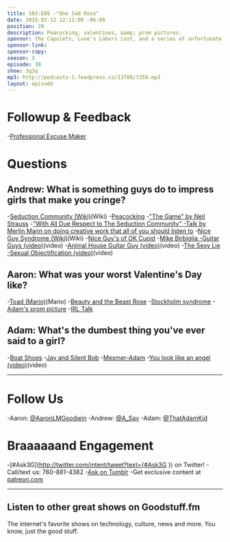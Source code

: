 ```yaml
---
title: S03:E05 -"One Sad Rose"
date: 2015-02-12 12:11:00 -06:00
position: 29
description: Peacocking, valentines, &amp; prom pictures.
sponsor: the Capulets, Love's Labors Lost, and a series of unfortunate events.
sponsor-link:
sponsor-copy:
season: 3
episode: 30
show: 3g3q
mp3: http://podcasts-1.feedpress.co/13789/7259.mp3
layout: episode
---
```


# Followup &amp; Feedback
-[Professional Excuse Maker](http://www.spjpgrd.com/professional-excuse-maker/)

# Questions

## Andrew: What is something guys do to impress girls that make you cringe?
-[Seduction Community (Wiki)](http://en.wikipedia.org/wiki/Seduction_community)(Wiki)
-[Peacocking](http://www.the-alpha-lounge.com/peacocking.html)
-["The Game" by Neil Strauss](http://amzn.com/0061995320)
-["With All Due Respect to The Seduction Community" -Talk by Merlin Mann on doing creative work that all of you should listen to](http://www.maximumfun.org/sound-young-america/maxfuncon-merlin-mann-doing-creative-work-sound-young-america)
-[Nice Guy Syndrome (Wiki)](http://geekfeminism.wikia.com/wiki/Nice_Guy_syndrome)(Wiki)
-[Nice Guy's of OK Cupid](http://okcupidsniceguys.tumblr.com)
-[Mike Birbiglia -Guitar Guys (video)](http://www.cc.com/video-clips/vl41bl/comedy-central-presents-guitar-guy)(video)
-[Animal House Guitar Guy (video)](http://youtu.be/NqpNQ9AJYgU)(video)
-[The Sexy Lie -Sexual Objectification (video)](https://www.youtube.com/watch?v=kMS4VJKekW8&spfreload=10)(video)

## Aaron: What was your worst Valentine's Day like?
-[Toad (Mario)](http://en.wikipedia.org/wiki/Toad_(Mario))(Mario)
-[Beauty and the Beast Rose](http://giphy.com/gifs/disney-beauty-rose-VKWd9fDZwdbj2)
-[Stockholm syndrome](http://en.wikipedia.org/wiki/Stockholm_syndrome)
-[Adam's prom picture](https://www.dropbox.com/s/gxw9icxn2nf2tsc/S03E05%20-%20Adam%20Prom.jpg?dl=0)
-[IRL Talk](http://www.irltalk.com)

## Adam: What's the dumbest thing you've ever said to a girl?
-[Boat Shoes](http://www.zappos.com/boat-shoes)
-[Jay and Silent Bob](http://en.wikipedia.org/wiki/Jay_and_Silent_Bob)
-[Mesmer-Adam](https://www.dropbox.com/s/3kfga0va0t7dwbu/S03E05%20-%20Adam%20HS.jpg?dl=0)
-[You look like an angel (video)](http://youtu.be/T-lyR3DcbzQ)(video)

***

# Follow Us
-Aaron: [@AaronLMGoodwin](http://twitter.com/aaronlmgoodwin)
-Andrew: [@A_Sav](http://twitter.com/a_sav)
-Adam: [@ThatAdamKid](http://twitter.com/thatadamkid)

# Braaaaaand Engagement
-[#Ask3G](http://twitter.com/intent/tweet?text={#Ask3G }) on Twitter!
-Call/text us: 760-881-4382
-[Ask on Tumblr](http://3g3q.co/ask)
-Get exclusive content at [patreon.com](http://www.patreon.com/3g3q)

***

## Listen to other great shows on Goodstuff.fm
The internet's favorite shows on technology, culture, news and more. You know, just the good stuff.
